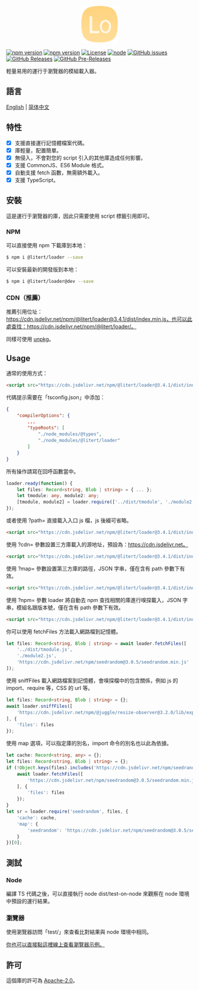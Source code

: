 <p align="center"><img src="doc/icon.png" width="100" height="100" alt="Loader"></p>

[![npm version](https://img.shields.io/npm/v/@litert/loader.svg?colorB=brightgreen)](https://www.npmjs.com/package/@litert/loader "Stable Version")
[![npm version](https://img.shields.io/npm/v/@litert/loader/dev.svg)](https://www.npmjs.com/package/@litert/loader "Development Version")
[![License](https://img.shields.io/github/license/litert/loader.js.svg)](https://github.com/litert/loader.js/blob/master/LICENSE)
[![node](https://img.shields.io/node/v/@litert/loader.svg?colorB=brightgreen)](https://nodejs.org/dist/latest-v12.x/)
[![GitHub issues](https://img.shields.io/github/issues/litert/loader.js.svg)](https://github.com/litert/loader.js/issues)
[![GitHub Releases](https://img.shields.io/github/release/litert/loader.js.svg)](https://github.com/litert/loader.js/releases "Stable Release")
[![GitHub Pre-Releases](https://img.shields.io/github/release/litert/loader.js/all.svg)](https://github.com/litert/loader.js/releases "Pre-Release")

輕量易用的運行于瀏覽器的模組載入器。

## 語言

[English](../README.md) | [简体中文](README.sc.md)

## 特性

- [x] 支援直接運行記憶體檔案代碼。  
- [x] 庫輕量，配置簡單。  
- [x] 無侵入，不會對您的 script 引入的其他庫造成任何影響。  
- [x] 支援 CommonJS、ES6 Module 格式。  
- [x] 自動支援 fetch 函數，無需額外載入。  
- [x] 支援 TypeScript。

## 安裝

這是運行于瀏覽器的庫，因此只需要使用 script 標籤引用即可。

### NPM

可以直接使用 npm 下載庫到本地：

```sh
$ npm i @litert/loader --save
```

可以安裝最新的開發版到本地：

```sh
$ npm i @litert/loader@dev --save
```

### CDN（推薦）

推薦引用位址：https://cdn.jsdelivr.net/npm/@litert/loader@3.4.1/dist/index.min.js，也可以此處查找：https://cdn.jsdelivr.net/npm/@litert/loader/。

同樣可使用 [unpkg](https://unpkg.com/@litert/loader@3.4.1/dist/index.min.js)。

## Usage

通常的使用方式：

```html
<script src="https://cdn.jsdelivr.net/npm/@litert/loader@3.4.1/dist/index.min.js"></script>
```

代碼提示需要在「tsconfig.json」中添加：

```json
{
    "compilerOptions": {
        ...
        "typeRoots": [
            "./node_modules/@types",
            "./node_modules/@litert/loader"
        ]
    }
}
```

所有操作請寫在回呼函數當中。

```typescript
loader.ready(function() {
    let files: Record<string, Blob | string> = { ... };
    let tmodule: any, module2: any;
    [tmodule, module2] = loader.require(['../dist/tmodule', './module2'], files);
});
```

或者使用 ?path= 直接載入入口 js 檔，js 後綴可省略。

```html
<script src="https://cdn.jsdelivr.net/npm/@litert/loader@3.4.1/dist/index.min.js?path=../lib/test"></script>
```

使用 ?cdn= 參數設置三方庫載入的源地址，預設為：https://cdn.jsdelivr.net。

```html
<script src="https://cdn.jsdelivr.net/npm/@litert/loader@3.4.1/dist/index.min.js?cdn=https://cdn.xxx.xxx"></script>
```

使用 ?map= 參數設置第三方庫的路徑，JSON 字串，僅在含有 path 參數下有效。

```html
<script src="https://cdn.jsdelivr.net/npm/@litert/loader@3.4.1/dist/index.min.js?&path=xxx&map={'xxx':'https://xx/npm/index'}"></script> 
```

使用 ?npm= 參數 loader 將自動去 npm 查找相關的庫進行嗅探載入，JSON 字串，模組名跟版本號，僅在含有 path 參數下有效。

```html
<script src="https://cdn.jsdelivr.net/npm/@litert/loader@3.4.1/dist/index.min.js?&path=xxx&npm={'xxx':'1.0.0'}"></script>
```

你可以使用 fetchFiles 方法載入網路檔到記憶體。

```typescript
let files: Record<string, Blob | string> = await loader.fetchFiles([
    '../dist/tmodule.js',
    './module2.js',
    'https://cdn.jsdelivr.net/npm/seedrandom@3.0.5/seedrandom.min.js'
]);
```

使用 sniffFiles 載入網路檔案到記憶體，會嗅探檔中的包含關係，例如 js 的 import、require 等，CSS 的 url 等。

```typescript
let files: Record<string, Blob | string> = {};
await loader.sniffFiles([
    'https://cdn.jsdelivr.net/npm/@juggle/resize-observer@3.2.0/lib/exports/resize-observer.js'
], {
    'files': files
});
```

使用 map 選項，可以指定庫的別名，import 命令的別名也以此為依據。

```typescript
let cache: Record<string, any> = {};
let files: Record<string, Blob | string> = {};
if (!Object.keys(files).includes('https://cdn.jsdelivr.net/npm/seedrandom@3.0.5/seedrandom.min.js')) {
    await loader.fetchFiles([
        'https://cdn.jsdelivr.net/npm/seedrandom@3.0.5/seedrandom.min.js'
    ], {
        'files': files
    });
}
let sr = loader.require('seedrandom', files, {
    'cache': cache,
    'map': {
        'seedrandom': 'https://cdn.jsdelivr.net/npm/seedrandom@3.0.5/seedrandom.min'
    }
})[0];
```

## 測試

### Node

編譯 TS 代碼之後，可以直接執行 node dist/test-on-node 來觀察在 node 環境中預設的運行結果。

### 瀏覽器

使用瀏覽器訪問「test/」來查看比對結果與 node 環境中相同。

[你也可以直接點這裡線上查看瀏覽器示例。](https://litert.github.io/loader.js/test/)

## 許可

這個庫的許可為 [Apache-2.0](./LICENSE)。